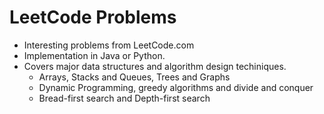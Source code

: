 # LeetCode Problems
  * Interesting problems from LeetCode.com
  * Implementation in Java or Python.
  * Covers major data structures and algorithm design techiniques.
    * Arrays, Stacks and Queues, Trees and Graphs
    * Dynamic Programming, greedy algorithms and divide and conquer
    * Bread-first search and Depth-first search

